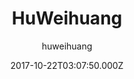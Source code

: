 ---
title: HuWeihuang
github: https://github.com/huweihuang/hexo-theme-huweihuang
demo: https://www.huweihuang.com/
author: huweihuang
ssg:
  - Hexo
cms:
  - Markdown
date: 2017-10-22T03:07:50.000Z
description: ' Ported theme of Hux Blog by YuHsuan, Modified by Hu Weihuang'
draft: true
publish_date: '2017-10-22T03:07:50Z'
update_date: '2021-03-18T11:55:45Z'
github_star: 280
github_fork: 108
---